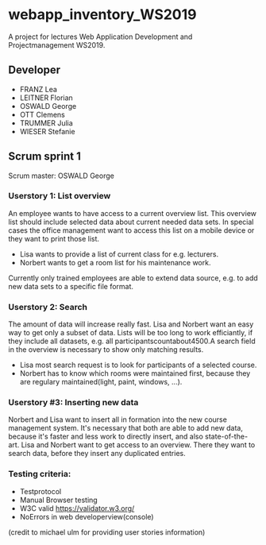 # webapp_inventory_WS2019
A project for lectures Web Application Development and Projectmanagement WS2019.

## Developer
- FRANZ Lea
- LEITNER Florian
- OSWALD George
- OTT Clemens
- TRUMMER Julia
- WIESER Stefanie

## Scrum sprint 1
Scrum master: OSWALD George

### Userstory 1: List overview
An employee wants to have access to a current overview list. This overview list should include 
selected data about current needed data sets. In special cases the office management want to access this list 
on a mobile device or they want to print those list.

- Lisa wants to provide a list of current class for e.g. lecturers.
- Norbert wants to get a room list for his maintenance work.

Currently only trained employees are able to extend data source, e.g. to add new data sets to a specific file format.

### Userstory 2: Search
The amount of data will increase really fast. Lisa and Norbert want 
an easy way to get only a subset of data. Lists will be too long to work efficiantly, if they include all datasets,
e.g. all participantscountabout4500.A search field in the overview is necessary to show only matching results.
 
- Lisa most search request is to look for participants of a selected course.
- Norbert has to know which rooms were maintained first, because they are regulary maintained(light, paint, windows, ...).

### Userstory #3: Inserting new data
Norbert and Lisa want to insert all in formation into the new course management system. 
It's necessary that both are able to add new data, because it's faster and less work 
to directly insert, and also state-of-the-art. Lisa and Norbert want to get access to an 
overview. There they want to search data, before they insert any duplicated entries.

### Testing criteria:
- Testprotocol
- Manual Browser testing
- W3C valid https://validator.w3.org/
- NoErrors in web developerview(console)


(credit to michael ulm for providing user stories information)